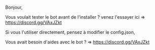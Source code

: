 Bonjour,

Vous voulait tester le bot avant de l'installer ? venez l'essayer ici => https://discord.gg/VAxJZkt

Si vous l'utiliser directement, pensez à modifier le config.json, 

Vous avait besoin d'aides avec le bot ? => https://discord.gg/VAxJZkt
